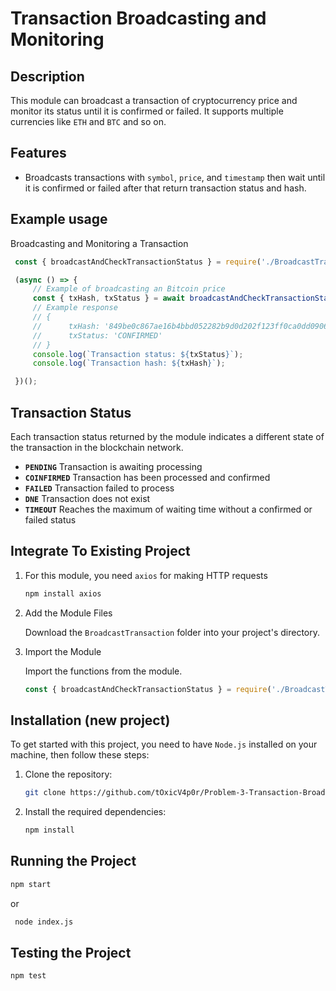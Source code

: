 # Transaction Broadcasting and Monitoring

## Description
This module can broadcast a transaction of cryptocurrency price and monitor its status until it is confirmed or failed. It supports multiple currencies like `ETH` and `BTC` and so on.

## Features
- Broadcasts transactions with `symbol`, `price`, and `timestamp` then wait until it is confirmed or failed after that return transaction status and hash.

## Example usage 
Broadcasting and Monitoring a Transaction
   ```javascript
    const { broadcastAndCheckTransactionStatus } = require('./BroadcastTransaction');

    (async () => {
        // Example of broadcasting an Bitcoin price
        const { txHash, txStatus } = await broadcastAndCheckTransactionStatus('BTC', 1000000);
        // Example response
        // {
        //      txHash: '849be0c867ae16b4bbd052282b9d0d202f123ff0ca0dd090660e77d61c649322',
        //      txStatus: 'CONFIRMED'
        // }
        console.log(`Transaction status: ${txStatus}`);
        console.log(`Transaction hash: ${txHash}`);

    })();
   ```
## Transaction Status
Each transaction status returned by the module indicates a different state of the transaction in the blockchain network.
* **`PENDING`** Transaction is awaiting processing
* **`COINFIRMED`** Transaction has been processed and confirmed
* **`FAILED`** Transaction failed to process
* **`DNE`** Transaction does not exist
* **`TIMEOUT`** Reaches the maximum of waiting time without a confirmed or failed status

## Integrate To Existing Project
1. For this module, you need `axios` for making HTTP requests
    ```bash
    npm install axios

2. Add the Module Files

    Download the `BroadcastTransaction` folder into your project's directory.

3. Import the Module

    Import the functions from the module.
    ```javascript
    const { broadcastAndCheckTransactionStatus } = require('./BroadcastTransaction');


## Installation (new project)

To get started with this project, you need to have `Node.js` installed on your machine, then follow these steps:

1. Clone the repository:
   ```bash
   git clone https://github.com/tOxicV4p0r/Problem-3-Transaction-Broadcasting.git

2. Install the required dependencies:
   ```bash
   npm install

## Running the Project

   ```bash
   npm start
   ```
or
   ```bash
    node index.js
   ```
## Testing the Project
   ```bash
   npm test
   ```